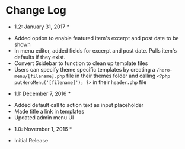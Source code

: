 # Change Log
* 1.2: January 31, 2017 *
- Added option to enable featured item's excerpt and post date to be shown
- In menu editor, added fields for excerpt and post date. Pulls item's defaults if they exist.
- Convert $sidebar to function to clean up template files
- Users can specify theme specific templates by creating a `/hero-menu/[filename].php` file in their themes folder and calling `<?php putHeroMenu('[filename]'); ?>` in their `header.php` file

* 1.1: December 7, 2016 *
- Added default call to action text as input placeholder
- Made title a link in templates
- Updated admin menu UI

* 1.0: November 1, 2016 *
- Initial Release